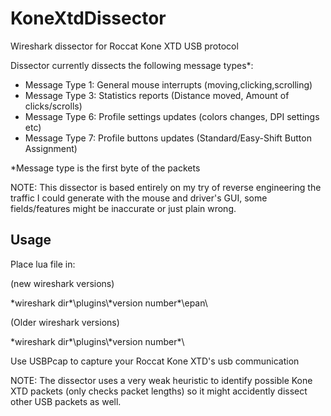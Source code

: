 # KoneXtdDissector
Wireshark dissector for Roccat Kone XTD USB protocol

Dissector currently dissects the following message types*:
* Message Type 1: General mouse interrupts (moving,clicking,scrolling)
* Message Type 3: Statistics reports (Distance moved, Amount of clicks/scrolls)
* Message Type 6: Profile settings updates (colors changes, DPI settings etc)
* Message Type 7: Profile buttons updates (Standard/Easy-Shift Button Assignment)

*Message type is the first byte of the packets

NOTE: This dissector is based entirely on my try of reverse engineering the traffic I could generate
with the mouse and driver's GUI, some fields/features might be inaccurate or just plain wrong.


## Usage
Place lua file in:

(new wireshark versions)

\*wireshark dir\*\\plugins\\\*version number\*\epan\

(Older wireshark versions)

\*wireshark dir\*\\plugins\\\*version number\*\

Use USBPcap to capture your Roccat Kone XTD's usb communication

NOTE: The dissector uses a very weak heuristic to identify possible Kone XTD packets (only checks packet lengths)
so it might accidently dissect other USB packets as well.
